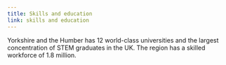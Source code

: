 ```yaml
---
title: Skills and education
link: skills and education
---
```

Yorkshire and the Humber has 12 world-class universities and the largest concentration of STEM graduates in the UK. The region has a skilled workforce of 1.8 million.
